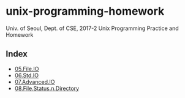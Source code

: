 # unix-programming-homework
Univ. of Seoul, Dept. of CSE, 2017-2 Unix Programming Practice and Homework
## Index
* [05.File.IO](./05.File.IO)
* [06.Std.IO](./06.Std.IO)
* [07.Advanced.IO](./07.Advanced.IO)
* [08.File.Status.n.Directory](./08.File.Status.n.Directory)
